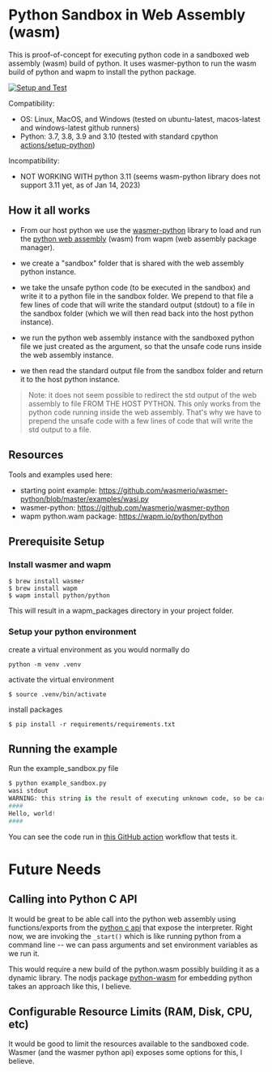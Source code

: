 # Python Sandbox in Web Assembly (wasm)

This is proof-of-concept for executing python code in a sandboxed web assembly (wasm) build of python.
It uses wasmer-python to  run the wasm build of python and wapm to install the python package.

[![Setup and Test](https://github.com/jimkring/python-sandbox-wasm/actions/workflows/python-app.yml/badge.svg)](https://github.com/jimkring/python-sandbox-wasm/actions/workflows/python-app.yml)

Compatibility:

- OS: Linux, MacOS, and Windows (tested on ubuntu-latest, macos-latest and windows-latest github runners)
- Python: 3.7, 3.8, 3.9 and 3.10 (tested with standard cpython [actions/setup-python](https://github.com/actions/setup-python))

Incompatibility:

- NOT WORKING WITH python 3.11 (seems wasm-python library does not support 3.11 yet, as of Jan 14, 2023)

## How it all works

- From our host python we use the [wasmer-python](https://github.com/wasmerio/wasmer-python) library to load and run the [python web assembly](https://wapm.io/python/python) (wasm) from wapm (web assembly package manager).

- we create a "sandbox" folder that is shared with the web assembly python instance.

- we take the unsafe python code (to be executed in the sandbox) and write it to a python file in the sandbox folder. We prepend to that file a few lines of code that will write the standard output (stdout) to a file in the sandbox folder (which we will then read back into the host python instance).

- we run the python web assembly instance with the sandboxed python file we just created as the argument, so that the unsafe code runs inside the web assembly instance.

- we then read the standard output file from the sandbox folder and return it to the host python instance.

> Note: it does not seem possible to redirect the std output of the web assembly to file FROM THE HOST PYTHON.  This only works from the python code running inside the web assembly. That's why we have to prepend the unsafe code with a few lines of code that will write the std output to a file.

## Resources
Tools and examples used here:

- starting point example: https://github.com/wasmerio/wasmer-python/blob/master/examples/wasi.py
- wasmer-python: https://github.com/wasmerio/wasmer-python
- wapm python.wam package: https://wapm.io/python/python

## Prerequisite Setup
### Install wasmer and wapm

```shell
$ brew install wasmer
$ brew install wapm
$ wapm install python/python
```

This will result in a wapm_packages directory in your project folder.

### Setup your python environment

create a virtual environment as you would normally do
```shell
python -m venv .venv
```

activate the virtual environment
```shell
$ source .venv/bin/activate
```

install packages
```shell
$ pip install -r requirements/requirements.txt
```

## Running the example

Run the example_sandbox.py file
```python
$ python example_sandbox.py
wasi stdout
WARNING: this string is the result of executing unknown code, so be careful how you use it!
####
Hello, world!
####
```

You can see the code run in [this GitHub action](https://github.com/jimkring/python-sandbox-wasm/actions/workflows/python-app.yml) workflow that tests it.

# Future Needs

## Calling into Python C API

It would be great to be able call into the python web assembly using functions/exports from the [python c api](https://docs.python.org/3/c-api/) that expose the interpreter. Right now, we are invoking the `_start()` which is like running python from a command line -- we can pass arguments and set environment variables as we run it.

This would require a new build of the python.wasm possibly building it as a dynamic library. The nodjs package [python-wasm](https://www.npmjs.com/package/python-wasm) for embedding python takes an approach like this, I believe.

## Configurable Resource Limits (RAM, Disk, CPU, etc)

It would be good to limit the resources available to the sandboxed code. Wasmer (and the wasmer python api) exposes some options for this, I believe.
